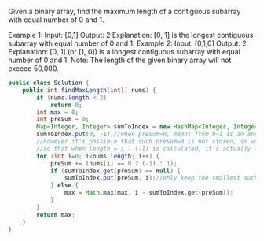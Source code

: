 Given a binary array, find the maximum length of a contiguous subarray with equal number of 0 and 1.

Example 1:
Input: [0,1]
Output: 2
Explanation: [0, 1] is the longest contiguous subarray with equal number of 0 and 1.
Example 2:
Input: [0,1,0]
Output: 2
Explanation: [0, 1] (or [1, 0]) is a longest contiguous subarray with equal number of 0 and 1.
Note: The length of the given binary array will not exceed 50,000.

```java
public class Solution {
    public int findMaxLength(int[] nums) {
        if (nums.length < 2)
            return 0;
        int max = 0;
        int preSum = 0;
        Map<Integer, Integer> sumToIndex = new HashMap<Integer, Integer>();
        sumToIndex.put(0, -1);//when preSum=0, means from 0~i is an answer, 
        //however it's possible that such preSum=0 is not stored, so we put index -1 to the map for preSum=0, 
        //so that when length = i - (-1) is calculated, it's actually from 0~i which is i+1 length
        for (int i=0; i<nums.length; i++) {
            preSum += (nums[i] == 0 ? (-1) : 1);
            if (sumToIndex.get(preSum) == null) {
                sumToIndex.put(preSum, i);//only keep the smallest such i
            } else {
                max = Math.max(max, i - sumToIndex.get(preSum));
            }
        }
        return max;
    }
}
```
